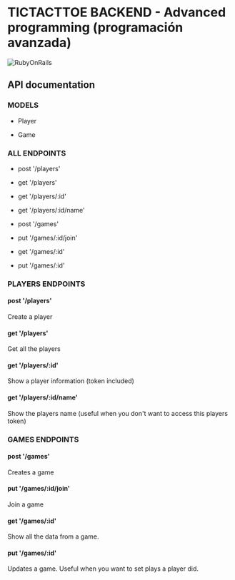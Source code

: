 # TICTACTTOE BACKEND - Advanced programming (programación avanzada)

![RubyOnRails](https://img.shields.io/badge/Ruby_on_Rails-CC0000?style=for-the-badge&logo=ruby-on-rails&logoColor=white)

## API documentation

### MODELS

- Player

- Game

### ALL ENDPOINTS

- post '/players'

- get '/players'

- get '/players/:id'

- get '/players/:id/name'

- post '/games' 

- put '/games/:id/join'

- get '/games/:id' 

- put '/games/:id' 


### PLAYERS ENDPOINTS

#### post '/players'

Create a player

#### get '/players'

Get all the players

#### get '/players/:id'

Show a player information (token included)

#### get '/players/:id/name'

Show the players name (useful when you don't want to access this players token)

### GAMES ENDPOINTS

#### post '/games' 

Creates a game

#### put '/games/:id/join'

Join a game

#### get '/games/:id' 

Show all the data from a game. 

#### put '/games/:id' 

Updates a game. Useful when you want to set plays a player did.